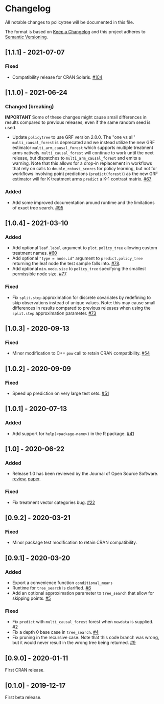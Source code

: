 # Changelog
All notable changes to policytree will be documented in this file.

The format is based on [Keep a Changelog](http://keepachangelog.com/en/1.0.0/)
and this project adheres to [Semantic Versioning](http://semver.org/spec/v2.0.0.html).

## [1.1.1] - 2021-07-07

### Fixed

- Compatibility release for CRAN Solaris. [#104](https://github.com/grf-labs/policytree/pull/104)

## [1.1.0] - 2021-06-24

### Changed (breaking)
**IMPORTANT** Some of these changes might cause small differences in results compared to previous releases, even if the same random seed is used.
- Update `policytree` to use GRF version 2.0.0. The "one vs all" `multi_causal_forest` is deprecated and we instead utilize the new GRF estimator `multi_arm_causal_forest` which supports multiple treatment arms natively. `multi_causal_forest` will continue to work until the next release, but dispatches to `multi_arm_causal_forest` and emits a warning. Note that this allows for a drop-in replacement in workflows that rely on calls to `double_robust_scores` for policy learning, but not for workflows involving point predictions (`predict(forest)`) as the new GRF estimator will for K treatment arms `predict` a K-1 contrast matrix. [#67](https://github.com/grf-labs/policytree/issues/67)

### Added
- Add some improved documentation around runtime and the limitations of exact tree search. [#95](https://github.com/grf-labs/policytree/issues/95)

## [1.0.4] - 2021-03-10

### Added
- Add optional `leaf.label` argument to `plot.policy_tree` allowing custom treatment names. [#60](https://github.com/grf-labs/policytree/pull/60)
- Add optional `"type = node.id"` argument to `predict.policy_tree` returning the leaf node the test sample falls into. [#78](https://github.com/grf-labs/policytree/pull/78).
- Add optional `min.node.size` to `policy_tree` specifying the smallest permissible node size. [#77](https://github.com/grf-labs/policytree/pull/77)

### Fixed
- Fix `split.step` approximation for discrete covariates by redefining to skip observations instead of unique values. Note: this may cause small differences in results compared to previous releases when using the `split.step` approximation parameter. [#73](https://github.com/grf-labs/policytree/pull/73)

## [1.0.3] - 2020-09-13

### Fixed
- Minor modification to C++ `pow` call to retain CRAN compatibility. [#54](https://github.com/grf-labs/policytree/pull/54)

## [1.0.2] - 2020-09-09

### Fixed
- Speed up prediction on very large test sets. [#51](https://github.com/grf-labs/policytree/pull/51)

## [1.0.1] - 2020-07-13

### Added
- Add support for `help(<package-name>)` in the R package. [#41](https://github.com/grf-labs/policytree/pull/41)

## [1.0] - 2020-06-22

### Added
- Release 1.0 has been reviewed by the Journal of Open Source Software. [review](https://github.com/openjournals/joss-reviews/issues/2232), [paper](https://joss.theoj.org/papers/10.21105/joss.02232).

### Fixed
- Fix treatment vector categories bug. [#22](https://github.com/grf-labs/policytree/pull/22)

## [0.9.2] - 2020-03-21

### Fixed
- Minor package test modification to retain CRAN compatibility.

## [0.9.1] - 2020-03-20

### Added
- Export a convenience function `conditional_means`
- Runtime for `tree_search` is clarified. [#6](https://github.com/grf-labs/policytree/pull/6)
- Add an optional approximation parameter to `tree_search` that allow for skipping points. [#5](https://github.com/grf-labs/policytree/pull/5)

### Fixed
- Fix `predict` with `multi_causal_forest` forest when `newdata` is supplied. [#2](https://github.com/grf-labs/policytree/pull/2)
- Fix a depth 0 base case in `tree_search`. [#4](https://github.com/grf-labs/policytree/pull/4)
- Fix pruning in the recursive case. Note that this code branch was wrong, but it would never result in the wrong tree being returned. [#9](https://github.com/grf-labs/policytree/pull/9)

## [0.9.0] - 2020-01-11
First CRAN release.

## [0.1.0] - 2019-12-17
First beta release.
